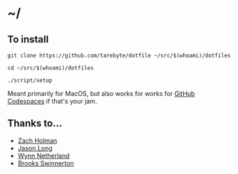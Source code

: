 # ~/

## To install

```
git clone https://github.com/tarebyte/dotfile ~/src/$(whoami)/dotfiles
```

```
cd ~/src/$(whoami)/dotfiles
```

```
./script/setup
```

Meant primarily for MacOS, but also works for works for [GitHub Codespaces](https://docs.github.com/en/codespaces/customizing-your-codespace/personalizing-codespaces-for-your-account#dotfiles) if that's your jam.

## Thanks to...

* [Zach Holman](https://github.com/holman/dotfiles)
* [Jason Long](https://github.com/jasonlong/dotfiles)
* [Wynn Netherland](https://github.com/pengwynn/dotfiles)
* [Brooks Swinnerton](https://github.com/bswinnerton/dotfiles)
